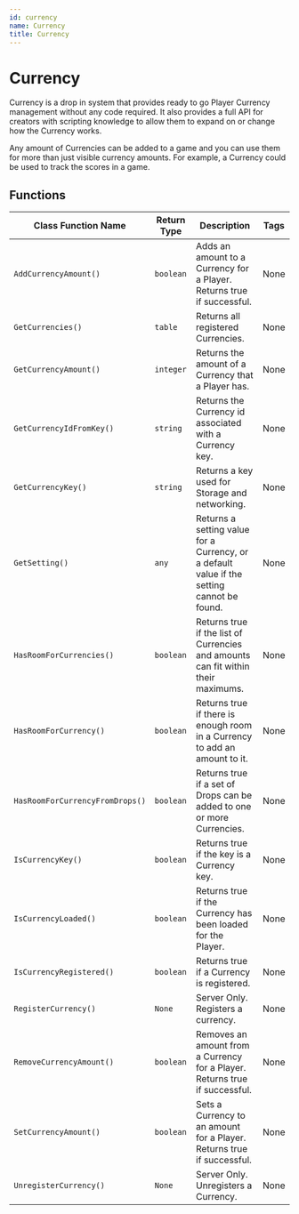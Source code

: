 ```yaml
---
id: currency
name: Currency
title: Currency
---
```


# Currency

Currency is a drop in system that provides ready to go Player Currency management without any code required. It also provides a full API for creators with scripting knowledge to allow them to expand on or change how the Currency works.

Any amount of Currencies can be added to a game and you can use them for more than just visible currency amounts.
For example, a Currency could be used to track the scores in a game.

## Functions

| Class Function Name | Return Type | Description | Tags |
| ------------------- | ----------- | ----------- | ---- |
| `AddCurrencyAmount()` | `boolean` | Adds an amount to a Currency for a Player. Returns true if successful. | None |
| `GetCurrencies()` | `table` | Returns all registered Currencies. | None |
| `GetCurrencyAmount()` | `integer` | Returns the amount of a Currency that a Player has. | None |
| `GetCurrencyIdFromKey()` | `string` | Returns the Currency id associated with a Currency key. | None |
| `GetCurrencyKey()` | `string` | Returns a key used for Storage and networking. | None |
| `GetSetting()` | `any` | Returns a setting value for a Currency, or a default value if the setting cannot be found. | None |
| `HasRoomForCurrencies()` | `boolean` | Returns true if the list of Currencies and amounts can fit within their maximums. | None |
| `HasRoomForCurrency()` | `boolean` | Returns true if there is enough room in a Currency to add an amount to it. | None |
| `HasRoomForCurrencyFromDrops()` | `boolean` | Returns true if a set of Drops can be added to one or more Currencies. | None |
| `IsCurrencyKey()` | `boolean` | Returns true if the key is a Currency key. | None |
| `IsCurrencyLoaded()` | `boolean` | Returns true if the Currency has been loaded for the Player. | None |
| `IsCurrencyRegistered()` | `boolean` | Returns true if a Currency is registered. | None |
| `RegisterCurrency()` | `None` | Server Only. Registers a currency. | None |
| `RemoveCurrencyAmount()` | `boolean` | Removes an amount from a Currency for a Player. Returns true if successful. | None |
| `SetCurrencyAmount()` | `boolean` | Sets a Currency to an amount for a Player. Returns true if successful. | None |
| `UnregisterCurrency()` | `None` | Server Only. Unregisters a Currency. | None |
